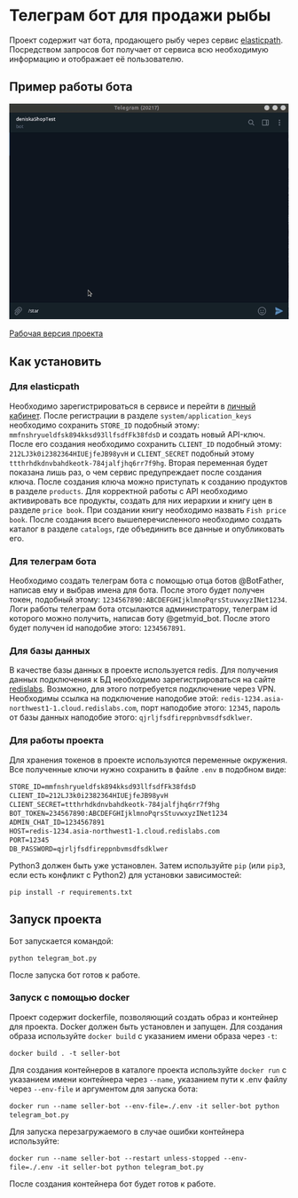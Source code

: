 # Телеграм бот для продажи рыбы
Проект содержит чат бота, продающего рыбу через сервис [elasticpath](https://www.elasticpath.com/).
Посредством запросов бот получает от сервиса всю необходимую информацию и отображает её пользователю.
## Пример работы бота
![](https://github.com/Atmoslayer/telegram-seller/blob/main/fish-shop.gif)

[Рабочая версия проекта](https://t.me/atmoslayer_seller_bot)
## Как установить
### Для elasticpath
Необходимо зарегистрироваться в сервисе и перейти в [личный кабинет](https://useast.cm.elasticpath.com/).
После регистрации в разделе `system/application_keys` необходимо сохранить `STORE_ID` подобный этому: 
`mmfnshryueldfsk894kksd93llfsdfFk38fdsD` и создать новый API-ключ. После его создания необходимо
сохранить `CLIENT_ID` подобный этому: `212LJ3k0i2382364HIUEjfeJB98yvH` и  `CLIENT_SECRET` подобный этому 
`ttthrhdkdnvbahdkeotk-784jalfjhq6rr7f9hg`. Вторая переменная будет показана лишь раз, о чем сервис предупреждает после 
создания ключа.
После создания ключа можно приступать к созданию продуктов в разделе `products`.
Для корректной работы с API необходимо активировать все продукты, создать для них иерархии и книгу цен в разделе
`price book`. При создании книгу необходимо назвать `Fish price book`. После создания всего вышеперечисленного 
необходимо создать каталог в разделе `catalogs`, где объединить все данные и опубликовать его.
### Для телеграм бота
Необходимо создать телеграм бота с помощью отца ботов @BotFather, написав ему и выбрав имена для бота. 
После этого будет получен токен, подобный этому: `1234567890:ABCDEFGHIjklmnoPqrsStuvwxyzINet1234`.
Логи работы телеграм бота отсылаются администратору, телеграм id которого можно получить,
написав боту @getmyid_bot.
После этого будет получен id наподобие этого: `1234567891`.
### Для базы данных
В качестве базы данных в проекте используется redis. Для получения данных подключения к БД необходимо зарегистрироваться 
на сайте [redislabs](https://redislabs.com/). Возможно, для этого потребуется подключение через VPN. 
Необходимы ссылка на подключение наподобие этой: `redis-1234.asia-northwest1-1.cloud.redislabs.com`,
порт наподобие этого: `12345`, пароль от базы данных наподобие этого: `qjrljfsdfireppnbvmsdfsdklwer`.
### Для работы проекта
Для хранения токенов в проекте используются переменные окружения. Все полученные ключи нужно сохранить в файле 
`.env` в подобном виде:
```
STORE_ID=mmfnshryueldfsk894kksd93llfsdfFk38fdsD
CLIENT_ID=212LJ3k0i2382364HIUEjfeJB98yvH
CLIENT_SECRET=ttthrhdkdnvbahdkeotk-784jalfjhq6rr7f9hg
BOT_TOKEN=234567890:ABCDEFGHIjklmnoPqrsStuvwxyzINet1234
ADMIN_CHAT_ID=1234567891
HOST=redis-1234.asia-northwest1-1.cloud.redislabs.com
PORT=12345
DB_PASSWORD=qjrljfsdfireppnbvmsdfsdklwer
```
Python3 должен быть уже установлен.
Затем используйте `pip` (или `pip3`, если есть конфликт с Python2) для установки зависимостей:
```
pip install -r requirements.txt
```
## Запуск проекта
Бот запускается командой:
```commandline
python telegram_bot.py
```
После запуска бот готов к работе.
### Запуск с помощью docker
Проект содержит dockerfile, позволяющий создать образ и контейнер для проекта.
Docker должен быть установлен и запущен.
Для создания образа используйте `docker build` с указанием имени образа через `-t`:
```commandline
docker build . -t seller-bot
```
Для создания контейнеров  в каталоге проекта используйте `docker run` с указанием имени контейнера через `--name`, указанием пути к .env файлу через `--env-file` 
и аргументом для запуска бота:
```commandline
docker run --name seller-bot --env-file=./.env -it seller-bot python telegram_bot.py
```
Для запуска перезагружаемого в случае ошибки контейнера используйте:
```commandline
docker run --name seller-bot --restart unless-stopped --env-file=./.env -it seller-bot python telegram_bot.py
```
После создания контейнера бот будет готов к работе.